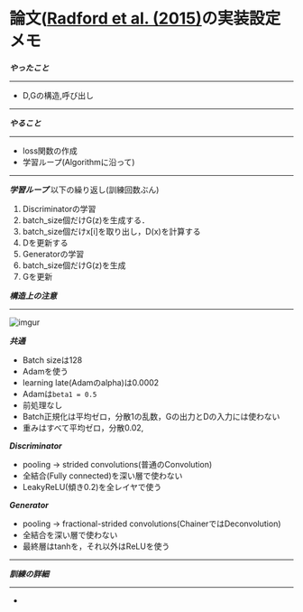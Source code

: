 # 論文([Radford et al. (2015)](https://arxiv.org/pdf/1511.06434.pdf)の実装設定メモ


***やったこと***
***
 * D,Gの構造,呼び出し
***
***やること***
***
 * loss関数の作成
 * 学習ループ(Algorithmに沿って)
***

***学習ループ***
以下の繰り返し(訓練回数ぶん)
1. Discriminatorの学習
  1. batch_size個だけG(z)を生成する．
  2. batch_size個だけx[i]を取り出し，D(x)を計算する
  3. Dを更新する
2. Generatorの学習
  1. batch_size個だけG(z)を生成
  2. Gを更新


***構造上の注意***
***
![imgur](https://i.imgur.com/zz8CuoI.png "Generatorの図解")  

***共通***
  * Batch sizeは128
  * Adamを使う
  * learning late(Adamのalpha)は0.0002
  * Adamは`beta1 = 0.5`
  * 前処理なし
  * Batch正規化は平均ゼロ，分散1の乱数，Gの出力とDの入力には使わない
  * 重みはすべて平均ゼロ，分散0.02,


***Discriminator***
  * pooling → strided convolutions(普通のConvolution)
  * 全結合(Fully connected)を深い層で使わない
  * LeakyReLU(傾き0.2)を全レイヤで使う

***Generator***
  - pooling → fractional-strided convolutions(ChainerではDeconvolution)
  - 全結合を深い層で使わない
  - 最終層はtanhを，それ以外はReLUを使う

***

***訓練の詳細***

***
  -
